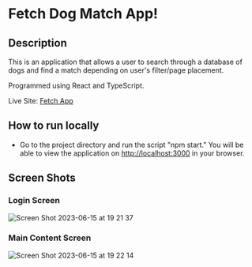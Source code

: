 # Fetch Dog Match App!

## Description
This is an application that allows a user to search through a database of dogs and find a match depending on user's filter/page placement.

Programmed using React and TypeScript.

Live Site: [Fetch App](https://dazzling-rugelach-c6e995.netlify.app)

## How to run locally
- Go to the project directory and run the script "npm start." You will be able to view the application on [http://localhost:3000](http://localhost:3000) in your browser.

## Screen Shots

### Login Screen
![Screen Shot 2023-06-15 at 19 21 37](https://github.com/ATEOTG/Fetch-Home/assets/25332391/c9804eb9-81d9-4932-911e-9cd68ca9d3ee)

### Main Content Screen
![Screen Shot 2023-06-15 at 19 22 14](https://github.com/ATEOTG/Fetch-Home/assets/25332391/acb373b3-b917-4230-9abb-d5546d6887bf)
